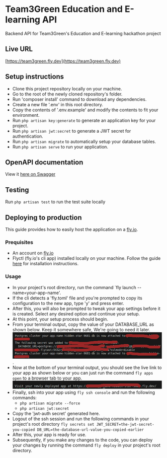 # Team3Green Education and E-learning API
Backend API for Team3Green's Education and E-learning hackathon project

## Live URL
[https://team3green.fly.dev](https://team3green.fly.dev)

## Setup instructions
- Clone this project repository locally on your machine.
- Go to the root of the newly cloned repository's folder.
- Run 'composer install' command to download any dependencies.
- Create a new file '.env' in this root directory.
- Copy the contents of '.env.example' and modify the contents to fit your environment.
- Run `php artisan key:generate` to generate an application key for your project.
- Run `php artisan jwt:secret` to generate a JWT secret for authentication.
- Run `php artisan migrate` to automatically setup your database tables.
- Run `php artisan serve` to run your application.

## OpenAPI documentation
View it [here on Swagger](https://app.swaggerhub.com/apis-docs/AbdulbakiSuraj/Team3Green/1.0.0)

## Testing
Run `php artisan test` to run the test suite locally

## Deploying to production
This guide provides how to easily host the application on a [fly.io](https://fly.io).
### Prequisites
- An account on [fly.io](https://fly.io)
- Flyctl (fly.io's cli app) installed locally on your machine. Follow the guide [here](https://fly.io/docs/flyctl/install/) for installation instructions.
### Usage
- In your project's root directory, run the command `fly launch --name=your-app-name'.
- If the cli detects a 'fly.toml' file and you're prompted to copy its configuration to the new app, type 'y' and press enter.
- After this, you will also be prompted to tweak your app settings before it is created. Select any desired option and continue your setup.
- At this point, your setup process should begin.
- From your terminal output, copy the value of your DATABASE_URL as shown below. Keep it somewhere safe, We're going to need it later. ![](doc-img-1.png).
- Now at the bottom of your terminal output, you should see the live link to your app as shown below or you can just run the command `fly apps open` to a browser tab to your app. ![](doc-img-2.png)
- Finally, ssh into your app using `fly ssh console` and run the following commands:
    - `php artisan migrate --force`
    - `php artisan jwt:secret`
- Copy the 'jwt-auth secret' generated here.
- Logout of the ssh session and run the following commands in your project's root directory `fly secrets set JWT_SECRET=the-jwt-secret-you-copied DB_URL=the-database-url-value-you-copied-earlier`
- After this, your app is ready for use.
- Subsequently, if you make any changes to the code, you can deploy your changes by running the command `fly deploy` in your project's root directory.
